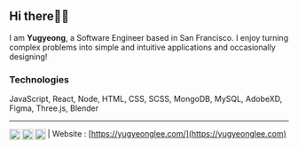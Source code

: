 ## Hi there👋🏼

I am **Yugyeong**, a Software Engineer based in San Francisco. I enjoy turning complex problems into simple and intuitive applications and occasionally designing!


### Technologies 

JavaScript, React, Node, HTML, CSS, SCSS, MongoDB, MySQL, AdobeXD, Figma, Three.js, Blender
____________

<a href="https://mail.google.com/mail/?view=cm&fs=1&to=yugyeonglee93@gmail.com">
  <img align="left" alt="Yugyeong's Email" width="20px" src="https://cdn.jsdelivr.net/npm/simple-icons@v3/icons/gmail.svg" />
</a>

<a href="https://www.linkedin.com/in/yg-lee/">
  <img align="left" alt="Yugyeong's LinkedIn" width="20px" src="https://cdn.jsdelivr.net/npm/simple-icons@v3/icons/linkedin.svg" />
</a>

<a href="https://www.instagram.com/leeyugangsta/">
  <img align="left" alt="Yugyeong's Instagram" width="20px" src="https://cdn.jsdelivr.net/npm/simple-icons@v3/icons/instagram.svg" />
</a> 

| Website : [https://yugyeonglee.com/](https://yugyeonglee.com)

<!--
**YGLEE1993/YGLEE1993** is a ✨ _special_ ✨ repository because its `README.md` (this file) appears on your GitHub profile.

Here are some ideas to get you started:

- 🔭 I’m currently looking ...
- 🌱 I’m currently learning ...
- 👯 I’m looking to collaborate on ...
- 🤔 I’m looking for help with ...
- 💬 Ask me about ...
- 📫 How to reach me: ...
- 😄 Pronouns: ...
- ⚡ Fun fact: ...
-->
